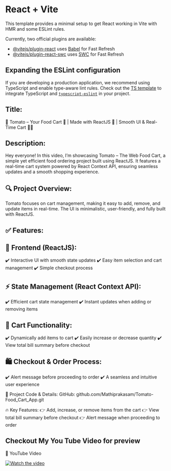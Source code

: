 # React + Vite

This template provides a minimal setup to get React working in Vite with HMR and some ESLint rules.

Currently, two official plugins are available:

- [@vitejs/plugin-react](https://github.com/vitejs/vite-plugin-react/blob/main/packages/plugin-react/README.md) uses [Babel](https://babeljs.io/) for Fast Refresh
- [@vitejs/plugin-react-swc](https://github.com/vitejs/vite-plugin-react-swc) uses [SWC](https://swc.rs/) for Fast Refresh

## Expanding the ESLint configuration

If you are developing a production application, we recommend using TypeScript and enable type-aware lint rules. Check out the [TS template](https://github.com/vitejs/vite/tree/main/packages/create-vite/template-react-ts) to integrate TypeScript and [`typescript-eslint`](https://typescript-eslint.io) in your project.

## Title:
🍅 Tomato – Your Food Cart 🍕 | Made with ReactJS 🚀 | Smooth UI & Real-Time Cart 🛒🔥

## Description:
Hey everyone! In this video, I’m showcasing Tomato – The Web Food Cart, a simple yet efficient food ordering project built using ReactJS. It features a real-time cart system powered by React Context API, ensuring seamless updates and a smooth shopping experience.

## 🔍 Project Overview:
Tomato focuses on cart management, making it easy to add, remove, and update items in real-time. The UI is minimalistic, user-friendly, and fully built with ReactJS.

## ✅ Features:

## 🚀 Frontend (ReactJS):
✔️ Interactive UI with smooth state updates
✔️ Easy item selection and cart management
✔️ Simple checkout process

## ⚡ State Management (React Context API):
✔️ Efficient cart state management
✔️ Instant updates when adding or removing items

## 🛒 Cart Functionality:
✔️ Dynamically add items to cart
✔️ Easily increase or decrease quantity
✔️ View total bill summary before checkout

## 🛍️ Checkout & Order Process:
✔️ Alert message before proceeding to order
✔️ A seamless and intuitive user experience

🔗 Project Code & Details:
GitHub: github.com/Mathiprakasam/Tomato-Food_Cart_App.git

🔥 Key Features:
👉 Add, increase, or remove items from the cart
👉 View total bill summary before checkout
👉 Alert message when proceeding to order



## Checkout My You Tube Video for preview

🔗 YouTube Video

[![Watch the video](https://img.youtube.com/vi/y6ciHRDjk28/maxresdefault.jpg)](https://youtu.be/y6ciHRDjk28)
